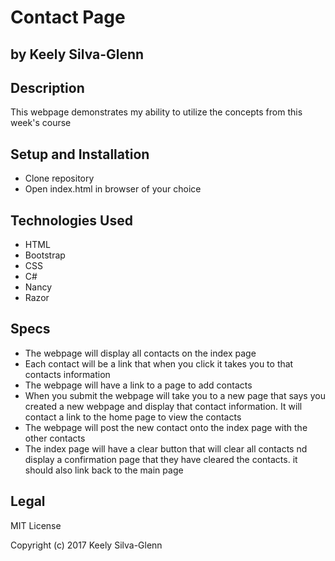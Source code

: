 # Contact Page
## by Keely Silva-Glenn

## Description

This webpage demonstrates my ability to utilize the concepts from this week's course

## Setup and Installation

* Clone repository
* Open index.html in browser of your choice

## Technologies Used

* HTML
* Bootstrap
* CSS
* C#
* Nancy
* Razor

## Specs

* The webpage will display all contacts on the index page
* Each contact will be a link that when you click it takes you to that contacts information
* The webpage will have a link to a page to add contacts
* When you submit the webpage will take you to a new page that says you created a new webpage and display that contact information. It will contact a link to the home page to view the contacts
* The webpage will post the new contact onto the index page with the other contacts
* The index page will have a clear button that will clear all contacts nd display a confirmation page that they have cleared the contacts. it should also link back to the main page


## Legal
MIT License

Copyright (c) 2017 Keely Silva-Glenn
